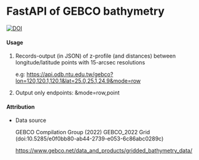 # FastAPI of GEBCO bathymetry

[![DOI](https://zenodo.org/badge/569195036.svg)](https://zenodo.org/badge/latestdoi/569195036)


#### Usage
1. Records-output (in JSON) of z-profile (and distances) between longitude/latitude points with 15-arcsec resolutions

    e.g: https://api.odb.ntu.edu.tw/gebco?lon=120,120.1,120.1&lat=25.0,25.1,24.9&mode=row
    
2. Output only endpoints: &mode=row,point


#### Attribution

* Data source

    GEBCO Compilation Group (2022) GEBCO_2022 Grid (doi:10.5285/e0f0bb80-ab44-2739-e053-6c86abc0289c)
    
    https://www.gebco.net/data_and_products/gridded_bathymetry_data/


    
